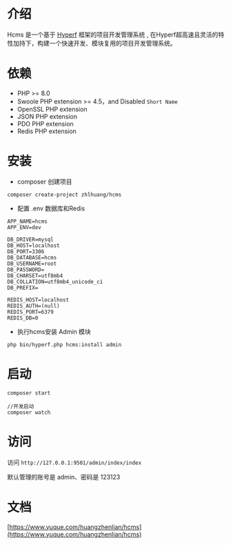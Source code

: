 # 介绍

Hcms 是一个基于 [Hyperf](https://hyperf.io/) 框架的项目开发管理系统 , 在Hyperf超高速且灵活的特性加持下，构建一个快速开发、模块复用的项目开发管理系统。

# 依赖

- PHP >= 8.0
- Swoole PHP extension >= 4.5，and Disabled `Short Name`
- OpenSSL PHP extension
- JSON PHP extension
- PDO PHP extension
- Redis PHP extension

# 安装
- composer 创建项目
```shell
composer create-project zhlhuang/hcms
```
- 配置 .env 数据库和Redis
```
APP_NAME=hcms
APP_ENV=dev

DB_DRIVER=mysql
DB_HOST=localhost
DB_PORT=3306
DB_DATABASE=hcms
DB_USERNAME=root
DB_PASSWORD=
DB_CHARSET=utf8mb4
DB_COLLATION=utf8mb4_unicode_ci
DB_PREFIX=

REDIS_HOST=localhost
REDIS_AUTH=(null)
REDIS_PORT=6379
REDIS_DB=0
```
- 执行hcms安装 Admin 模块
```shell
php bin/hyperf.php hcms:install admin
```

# 启动
```shell
composer start

//开发启动
composer watch
```

# 访问
访问 `http://127.0.0.1:9501/admin/index/index`

默认管理的账号是  admin、密码是 123123


# 文档
[https://www.yuque.com/huangzhenlian/hcms](https://www.yuque.com/huangzhenlian/hcms)
